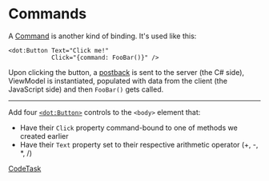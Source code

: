 # Commands


A [Command] is another kind of binding. It's used like this:

```dothtml
<dot:Button Text="Click me!"
            Click="{command: FooBar()}" />
```

Upon clicking the button, a [postback] is sent to the server (the C# side), ViewModel is instantiated,
populated with data from the client (the JavaScript side) and then `FooBar()` gets called.

---

Add four [`<dot:Button>`][button] controls to the `<body>` element that:

- Have their `Click` property command-bound to one of methods we created earlier
- Have their `Text` property set to their respective arithmetic operator (+, -, *, /)

[command]: https://www.dotvvm.com/docs/tutorials/basics-command-binding
[button]: https://www.dotvvm.com/docs/controls/businesspack/Button
[postback]: https://stackoverflow.com/questions/183254/what-is-a-postback

[CodeTask](/resources/principles/view_commands.dothtml.csx)